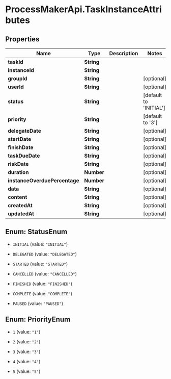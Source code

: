 # ProcessMakerApi.TaskInstanceAttributes

## Properties
Name | Type | Description | Notes
------------ | ------------- | ------------- | -------------
**taskId** | **String** |  | 
**instanceId** | **String** |  | 
**groupId** | **String** |  | [optional] 
**userId** | **String** |  | [optional] 
**status** | **String** |  | [default to &#39;INITIAL&#39;]
**priority** | **String** |  | [default to &#39;3&#39;]
**delegateDate** | **String** |  | [optional] 
**startDate** | **String** |  | [optional] 
**finishDate** | **String** |  | [optional] 
**taskDueDate** | **String** |  | [optional] 
**riskDate** | **String** |  | [optional] 
**duration** | **Number** |  | [optional] 
**instanceOverduePercentage** | **Number** |  | [optional] 
**data** | **String** |  | [optional] 
**content** | **String** |  | [optional] 
**createdAt** | **String** |  | [optional] 
**updatedAt** | **String** |  | [optional] 


<a name="StatusEnum"></a>
## Enum: StatusEnum


* `INITIAL` (value: `"INITIAL"`)

* `DELEGATED` (value: `"DELEGATED"`)

* `STARTED` (value: `"STARTED"`)

* `CANCELLED` (value: `"CANCELLED"`)

* `FINISHED` (value: `"FINISHED"`)

* `COMPLETE` (value: `"COMPLETE"`)

* `PAUSED` (value: `"PAUSED"`)




<a name="PriorityEnum"></a>
## Enum: PriorityEnum


* `1` (value: `"1"`)

* `2` (value: `"2"`)

* `3` (value: `"3"`)

* `4` (value: `"4"`)

* `5` (value: `"5"`)




